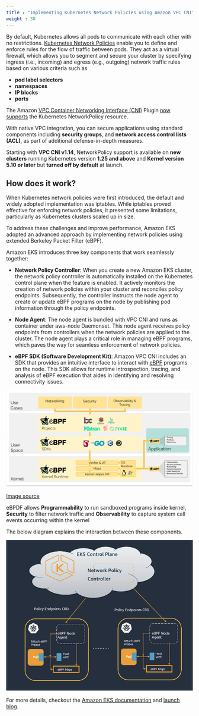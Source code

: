 ```yaml
---
title : "Implementing Kubernetes Network Policies using Amazon VPC CNI"
weight : 30
---
```


By default, Kubernetes allows all pods to communicate with each other with no restrictions. [Kubernetes Network Policies](https://kubernetes.io/docs/concepts/services-networking/network-policies/) enable you to define and enforce rules for the flow of traffic between pods. They act as a virtual firewall, which allows you to segment and secure your cluster by specifying ingress (i.e., incoming) and egress (e.g., outgoing) network traffic rules based on various criteria such as

* **pod label selectors**
* **namespaces**
* **IP blocks**
* **ports**

The Amazon [VPC Container Networking Interface (CNI)](https://github.com/aws/amazon-vpc-cni-k8s) Plugin [now supports](https://aws.amazon.com/about-aws/whats-new/2023/08/amazon-vpc-cni-kubernetes-networkpolicy-enforcement/) the Kubernetes NetworkPolicy resource.

With native VPC integration, you can secure applications using standard components including **security groups**, and **network access control lists (ACL)**, as part of additional defense-in-depth measures.

Starting with **VPC CNI v1.14**, NetworkPolicy support is available on **new clusters** running Kubernetes version **1.25 and above** and **Kernel version 5.10 or later** but **turned off by default** at launch.


## How does it work?

When Kubernetes network policies were first introduced, the default and widely adopted implementation was iptables. While iptables proved effective for enforcing network policies, it presented some limitations, particularly as Kubernetes clusters scaled up in size. 

To address these challenges and improve performance, Amazon EKS adopted an advanced approach by implementing network policies using extended Berkeley Packet Filter (eBPF). 


Amazon EKS introduces three key components that work seamlessly together:

* **Network Policy Controller**: When you create a new Amazon EKS cluster, the network policy controller is automatically installed on the Kubernetes control plane when the feature is enabled. It actively monitors the creation of network policies within your cluster and reconciles policy endpoints. Subsequently, the controller instructs the node agent to create or update eBPF programs on the node by publishing pod information through the policy endpoints. 

* **Node Agent**: The node agent is bundled with VPC CNI and runs as container under aws-node Daemonset. This node agent receives policy endpoints from controllers when the network policies are applied to the cluster. The node agent plays a critical role in managing eBPF programs, which paves the way for seamless enforcement of network policies.

* **eBPF SDK (Software Development Kit)**: Amazon VPC CNI includes an SDK that provides an intuitive interface to interact with [eBPF](https://ebpf.io/what-is-ebpf/) programs on the node. This SDK allows for runtime introspection, tracing, and analysis of eBPF execution that aides in identifying and resolving connectivity issues.

![ebpf_overview](/static/images/6-network-security/1-network-policies/ebpf_overview.png)

[Image source](https://ebpf.io/what-is-ebpf/)

eBPDF allows **Programmability** to run sandboxed programs inside kernel, **Security** to filter network traffic and **Observability** to capture system call events occurring within the kernel

The below diagram explains the interaction between these components.

![vpc_cni_policy](/static/images/6-network-security/1-network-policies/vpc_cni_policy.png)

For more details, checkout the [Amazon EKS documentation](https://docs.aws.amazon.com/eks/latest/userguide/cni-network-policy.html) and [launch blog](https://aws.amazon.com/blogs/containers/amazon-vpc-cni-now-supports-kubernetes-network-policies/).

